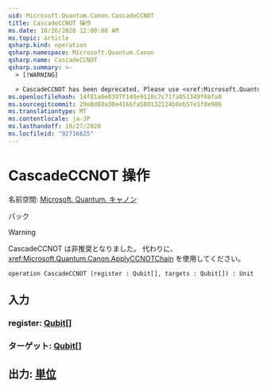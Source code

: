 ```yaml
---
uid: Microsoft.Quantum.Canon.CascadeCCNOT
title: CascadeCCNOT 操作
ms.date: 10/26/2020 12:00:00 AM
ms.topic: article
qsharp.kind: operation
qsharp.namespace: Microsoft.Quantum.Canon
qsharp.name: CascadeCCNOT
qsharp.summary: >-
  > [!WARNING]

  > CascadeCCNOT has been deprecated. Please use <xref:Microsoft.Quantum.Canon.ApplyCCNOTChain> instead.
ms.openlocfilehash: 14f81a0e0397f149e9110c7c71fa051349f6bfa8
ms.sourcegitcommit: 29e0d88a30e4166fa580132124b0eb57e1f0e986
ms.translationtype: MT
ms.contentlocale: ja-JP
ms.lasthandoff: 10/27/2020
ms.locfileid: "92716625"
---
```

# <a name="cascadeccnot-operation"></a>CascadeCCNOT 操作

名前空間: [Microsoft. Quantum. キャノン](xref:Microsoft.Quantum.Canon)

パック [](https://nuget.org/packages/)


> [!WARNING]
> CascadeCCNOT は非推奨となりました。 代わりに、<xref:Microsoft.Quantum.Canon.ApplyCCNOTChain> を使用してください。



```qsharp
operation CascadeCCNOT (register : Qubit[], targets : Qubit[]) : Unit
```


## <a name="input"></a>入力

### <a name="register--qubit"></a>register: [Qubit](xref:microsoft.quantum.lang-ref.qubit)[]




### <a name="targets--qubit"></a>ターゲット: [Qubit](xref:microsoft.quantum.lang-ref.qubit)[]





## <a name="output--unit"></a>出力: [単位](xref:microsoft.quantum.lang-ref.unit)

